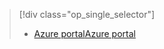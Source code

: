 > [!div class="op_single_selector"]
> * [<span data-ttu-id="01b4d-101">Azure portal</span><span class="sxs-lookup"><span data-stu-id="01b4d-101">Azure portal</span></span>](../articles/storage/common/storage-enable-and-view-metrics.md)
> 
> 

